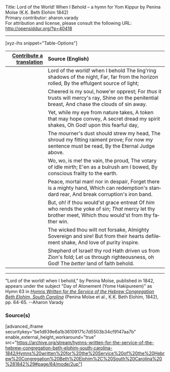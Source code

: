 <html>
<head></head>
<body>
Title: Lord of the World! When I Behold – a hymn for Yom Kippur by Penina Moïse (Ḳ.Ḳ. Beth Elohim 1842)<br />
Primary contributor: aharon.varady<br />
For attribution and license, please consult the following URL: <a href="http://opensiddur.org/?p=40418">http://opensiddur.org/?p=40418</a>
<p />
<hr />

[xyz-ihs snippet="Table-Options"]<table style="margin-left: auto; margin-right: auto;" class="draggable">
<thead><tr><th id="x" style="text-align: right;"><a href="/contribute/upload">Contribute a translation</a></th><th style="text-align: left;">Source (English)</th></tr></thead>
<tbody>
<tr><td style="vertical-align:top;">
<div class="liturgy" lang="he" style="text-align: right;">

</div></td>

<td style="vertical-align:top;">
<div class="english" lang="en" style="text-align: left;">
Lord of the world! when I behold 
The ling'ring shadows of the night, 
Far, far from the horizon rolled, 
By the effulgent source of light; 
</div></td></tr>


<tr><td style="vertical-align:top;">
<div class="liturgy" lang="he" style="text-align: right;">

</div></td>

<td style="vertical-align:top;">
<div class="english" lang="en" style="text-align: left;">
Cheered is my soul, howe'er opprest; 
For <em>thus</em> it trusts will mercy's ray, 
Shine on the penitential breast, 
And chase the clouds of sin away. 
</div></td></tr>


<tr><td style="vertical-align:top;">
<div class="liturgy" lang="he" style="text-align: right;">

</div></td>

<td style="vertical-align:top;">
<div class="english" lang="en" style="text-align: left;">
Yet, while my eye from nature takes, 
A token that may hope convey, 
A secret dread my spirit shakes, 
Oh God! upon this fearful day, 
</div></td></tr>


<tr><td style="vertical-align:top;">
<div class="liturgy" lang="he" style="text-align: right;">

</div></td>

<td style="vertical-align:top;">
<div class="english" lang="en" style="text-align: left;">
The mourner's dust should strew my head, 
The shroud my fitting raiment prove; 
For now my sentence must be read, 
By the Eternal Judge above. 
</div></td></tr>


<tr><td style="vertical-align:top;">
<div class="liturgy" lang="he" style="text-align: right;">

</div></td>

<td style="vertical-align:top;">
<div class="english" lang="en" style="text-align: left;">
Wo, wo, is me! the vain, the proud, 
The votary of idle mirth; 
E'en as a bulrush am I bowed, 
By conscious frailty to the earth. 
</div></td></tr>


<tr><td style="vertical-align:top;">
<div class="liturgy" lang="he" style="text-align: right;">

</div></td>

<td style="vertical-align:top;">
<div class="english" lang="en" style="text-align: left;">
Peace, mortal man! nor in despair, 
Forget there is a mighty hand, 
Which can redemption's standard rear, 
And break corruption's iron band. 
</div></td></tr>


<tr><td style="vertical-align:top;">
<div class="liturgy" lang="he" style="text-align: right;">

</div></td>

<td style="vertical-align:top;">
<div class="english" lang="en" style="text-align: left;">
But, oh! if thou would'st grace entreat 
Of <em>him</em> who rends the yoke of sin; 
<em>That</em> mercy let thy brother meet, 
Which thou would'st from thy father win. 
</div></td></tr>


<tr><td style="vertical-align:top;">
<div class="liturgy" lang="he" style="text-align: right;">

</div></td>

<td style="vertical-align:top;">
<div class="english" lang="en" style="text-align: left;">
The wicked thou wilt not forsake, 
Almighty Sovereign and sire! 
But from their hearts defilement shake, 
And love of purity inspire. 
</div></td></tr>


<tr><td style="vertical-align:top;">
<div class="liturgy" lang="he" style="text-align: right;">

</div></td>

<td style="vertical-align:top;">
<div class="english" lang="en" style="text-align: left;">
Shepherd of Israel! thy rod 
Hath driven us from Zion's fold; 
Let us through righteousness, oh God! 
The <em>better</em> land of faith behold.
</div></td></tr>
</tbody></table>

<hr />

"Lord of the world! when I behold," by Penina Moïse, published in 1842, appears under the subject "Day of Atonement (Yome Hakipureem)" as Hymn 63 in <em><a href="/?p=39305">Hymns Written for the Service of the Hebrew Congregation Beth Elohim, South Carolina</a></em> (Penina Moïse et al., Ḳ.Ḳ. Beth Elohim, 1842), pp. 64-65. --Aharon Varady

<h3>Source(s)</h3>

[advanced_iframe securitykey="be1d939e6a1b36109171c7d5503b34cf9147aa7b" enable_external_height_workaround="true" src="https://archive.org/stream/hymns-written-for-the-service-of-the-hebrew-congregation-beth-elohim-south-carolina-1842/Hymns%20written%20for%20the%20Service%20of%20the%20Hebrew%20Congregation%20Beth%20Elohim%2C%20South%20Carolina%20%281842%29#page/64/mode/2up"]

&nbsp; 
</body>
</html>
